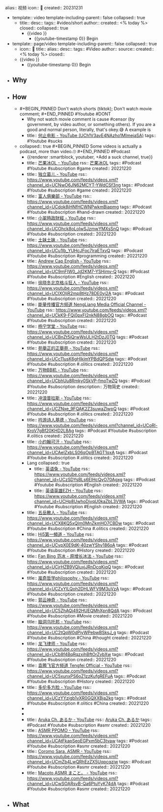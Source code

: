 alias:: 视频
icon:: 🎥
created:: 20231231

  - template:: video
    template-including-parent:: false
    collapsed:: true
    - title:: 
      desc:: 
      tags:: #video/short
      author:: 
      created:: <% today %>
      closed:: 
      collapsed:: true
      - {{video }}
        - {{youtube-timestamp 0}} Begin
  - template:: page/video
    template-including-parent:: false
    collapsed:: true
    - icon:: 🎥
      title:: 
      alias:: 
      desc:: 
      tags:: #Video
      author:: 
      source:: 
      created:: <% today %>
      closed::
    - {{video }}
      - {{youtube-timestamp 0}} Begin
- ## Why
- ## How
  - #+BEGIN_PINNED
    Don't watch shorts (tiktok);
    Don't watch movie comment;
    #+END_PINNED
    #Youtube #DONT
    - Why not watch movie comment is cause #censor (by government, by video author, or something others). If you are a good and normal person, literally, that's okey.😅 A example is
    - title:: [何止电影 - YouTube (UCh1V3avE4NAzho1MImejaSA)](https://www.youtube.com/@HEZHI_FILM)
      tags:: #Youtube #sucks
  - collapsed:: true
    #+BEGIN_PINNED
    Some videos is actually a podcast, more than video.🙄
    #+END_PINNED
    #Podcast
    - {{renderer :smartblock, youtuber, +Add a suck channel, true}}
    - title:: [芒果冰OL - YouTube](https://www.youtube.com/channel/UCIUYqpXe7yok4x3VkK67B3Q)
      rss:: [芒果冰OL](https://www.youtube.com/feeds/videos.xml?channel_id=UCIUYqpXe7yok4x3VkK67B3Q)
      tags:: #Podcast #Youtube #subscription #game
      created:: 20221220
    - title:: [独立菌儿 - YouTube](https://www.youtube.com/channel/UCNwO6JN62MCYT-YWdCSf3ng)
      rss:: https://www.youtube.com/feeds/videos.xml?channel_id=UCNwO6JN62MCYT-YWdCSf3ng
      tags:: #Podcast #Youtube #subscription #game
      created:: 20221220
    - title:: [富人俱樂部 - YouTube](https://www.youtube.com/channel/UCdok8jHNfHCWNPwkmBiapmg)
      rss:: https://www.youtube.com/feeds/videos.xml?channel_id=UCdok8jHNfHCWNPwkmBiapmg
      tags:: #Podcast #Youtube #subscription #hand-drawn
      created:: 20221220
    - title:: [小翠時政財經 - YouTube](https://www.youtube.com/channel/UCOhck8oLoIwSJzmwYMXsSnQ)
      rss:: https://www.youtube.com/feeds/videos.xml?channel_id=UCOhck8oLoIwSJzmwYMXsSnQ
      tags:: #Podcast #Youtube #subscription
      created:: 20221220
    - title:: [土妹土妹 - YouTube](https://www.youtube.com/channel/UCu1lb_YUHcJFoc7lraETxvQ)
      rss:: https://www.youtube.com/feeds/videos.xml?channel_id=UCu1lb_YUHcJFoc7lraETxvQ
      tags:: #Podcast #Youtube #subscription #programming
      created:: 20221220
    - title:: [Andrew Cap English - YouTube](https://www.youtube.com/channel/UC9mFIW0_Jd2KM7-YSHimv-Q)
      rss:: https://www.youtube.com/feeds/videos.xml?channel_id=UC9mFIW0_Jd2KM7-YSHimv-Q
      tags:: #Podcast #Youtube #subscription #English
      created:: 20221220
    - title:: [徐晓冬北京格斗狂人 - YouTube](https://www.youtube.com/channel/UCIXOIjR2mp8tHz78DE0vj2A)
      rss:: https://www.youtube.com/feeds/videos.xml?channel_id=UCIXOIjR2mp8tHz78DE0vj2A
      tags:: #Podcast #Youtube #subscription
      created:: 20221220
    - title:: [能量传播官方频道 NengLiang Media Official Channel - YouTube](https://www.youtube.com/channel/UCkK9-FQj0pxFI2nkN88gbOQ)
      rss:: https://www.youtube.com/feeds/videos.xml?channel_id=UCkK9-FQj0pxFI2nkN88gbOQ
      tags:: #Podcast #Youtube #subscription
      created:: 20221220
    - title:: [杨宁学堂 - YouTube](https://www.youtube.com/channel/UCBnZt5iQrwWsULH2tDzJ0TQ)
      rss:: https://www.youtube.com/feeds/videos.xml?channel_id=UCBnZt5iQrwWsULH2tDzJ0TQ
      tags:: #Podcast #Youtube #subscription
      created:: 20221220
    - title:: [苑舉正的正舉苑 - YouTube](https://www.youtube.com/channel/UCc11usK6gHIkimYPBdQPSdw)
      rss:: https://www.youtube.com/feeds/videos.xml?channel_id=UCc11usK6gHIkimYPBdQPSdw
      tags:: #Podcast #Youtube #subscription \#.olitics
      created:: 20221220
    - title:: [万物BB机 - YouTube](https://www.youtube.com/channel/UCbhUu8Rmky0SkVP-fmoTwZQ)
      rss:: https://www.youtube.com/feeds/videos.xml?channel_id=UCbhUu8Rmky0SkVP-fmoTwZQ
      tags:: #Podcast #Youtube #subscription
      description:: 万物简史
      created:: 20221220
    - title:: [冲浪普拉斯 - YouTube](https://www.youtube.com/channel/UCZNxe_9FQAK2Z3suwaZlwpQ)
      rss:: https://www.youtube.com/feeds/videos.xml?channel_id=UCZNxe_9FQAK2Z3suwaZlwpQ
      tags:: #Podcast #Youtube #subscription \#.olitics
      created:: 20221220
    - title:: [吟游诗人基德 - YouTube](https://www.youtube.com/channel/UCoRl-KroV7gBf20KHD2L8Ag)
      rss:: https://www.youtube.com/feeds/videos.xml?channel_id=UCoRl-KroV7gBf20KHD2L8Ag
      tags:: #Podcast #Youtube #subscription \#.olitics
      created:: 20221220
    - title:: [小约翰可汗 - YouTube](https://www.youtube.com/channel/UCAeIZxbLS06qOpBTAGT1qxA)
      rss:: https://www.youtube.com/feeds/videos.xml?channel_id=UCAeIZxbLS06qOpBTAGT1qxA
      tags:: #Podcast #Youtube #subscription \#.olitics
      created:: 20221220
    - Lang
      collapsed:: true
      - title:: [英语兔 - YouTube](https://www.youtube.com/channel/UCzSDYsBLs6EIHcQyO70Agxg)
        rss:: https://www.youtube.com/feeds/videos.xml?channel_id=UCzSDYsBLs6EIHcQyO70Agxg
        tags:: #Podcast #Youtube #subscription #English
        created:: 20221220
      - title:: [英语英雄EZH - YouTube](https://www.youtube.com/channel/UCHp8UwhoDiyqU0kaZbL3VWA)
        rss:: https://www.youtube.com/feeds/videos.xml?channel_id=UCHp8UwhoDiyqU0kaZbL3VWA
        tags:: #Podcast #Youtube #subscription #English
        created:: 20221220
    - title:: [五岳散人 - YouTube](https://www.youtube.com/channel/UCX8KQ5xQlm0MnZkmHO7CBDw)
      rss:: https://www.youtube.com/feeds/videos.xml?channel_id=UCX8KQ5xQlm0MnZkmHO7CBDw
      tags:: #Podcast #Youtube #subscription #China \#.olitics
      created:: 20221220
    - title:: [Hi5第一頻道 - YouTube](https://www.youtube.com/channel/UCvpX0E9dK-40zwYShv186oA)
      rss:: https://www.youtube.com/feeds/videos.xml?channel_id=UCvpX0E9dK-40zwYShv186oA
      tags:: #Podcast #Youtube #subscription #History
      created:: 20221220
    - title:: [Fan Bing 范冰 - 原增长冰法 - YouTube](https://www.youtube.com/channel/UCjrHZB9VQluxjJRnDcqKiqQ)
      rss:: https://www.youtube.com/feeds/videos.xml?channel_id=UCjrHZB9VQluxjJRnDcqKiqQ
      tags:: #Podcast #Youtube #subscription
      created:: 20221220
    - title:: [嵐奇哲学philosophy - YouTube](https://www.youtube.com/channel/UCZxYILQoh2DHLWFV9M3uVzA)
      rss:: https://www.youtube.com/feeds/videos.xml?channel_id=UCZxYILQoh2DHLWFV9M3uVzA
      tags:: #Podcast #Youtube #subscription
      created:: 20221220
    - title:: [郭云神奇 - YouTube](https://www.youtube.com/channel/UC5ZhAQj492HUEQMhXpn8QdA)
      rss:: https://www.youtube.com/feeds/videos.xml?channel_id=UC5ZhAQj492HUEQMhXpn8QdA
      tags:: #Podcast #Youtube #subscription #Movie
      created:: 20221220
    - title:: [脑洞乌托邦 - YouTube](https://www.youtube.com/channel/UC2tQpW0dPiyWPebwBSksJ_g)
      rss:: https://www.youtube.com/feeds/videos.xml?channel_id=UC2tQpW0dPiyWPebwBSksJ_g
      tags:: #Podcast #Youtube #subscription #China #thought
      created:: 20221220
    - title:: [龙飞律师 - YouTube](https://www.youtube.com/channel/UCb8f4BqRqzxihBftOrZvbXw)
      rss:: https://www.youtube.com/feeds/videos.xml?channel_id=UCb8f4BqRqzxihBftOrZvbXw
      tags:: #Podcast #Youtube #subscription
      created:: 20221220
    - title:: [袁腾飞官方频道 Tengfei Official - YouTube](https://www.youtube.com/channel/UC5xunxPS6oZ1zzKufgREFuA)
      rss:: https://www.youtube.com/feeds/videos.xml?channel_id=UC5xunxPS6oZ1zzKufgREFuA
      tags:: #Podcast #Youtube #subscription #History
      created:: 20221220
    - title:: [多伦多方脸 - YouTube](https://www.youtube.com/channel/UCzYYzigb1vXR0GQXXBja2kg)
      rss:: https://www.youtube.com/feeds/videos.xml?channel_id=UCzYYzigb1vXR0GQXXBja2kg
      tags:: #Podcast #Youtube #subscription \#.olitics #China
      created:: 20221220
    -
    -
    - title:: [Aruka Ch. あるか - YouTube](https://www.youtube.com/channel/UCTUYzaLYcTnKCsw1lHX2YzQ)
      rss:: [Aruka Ch. あるか](https://www.youtube.com/feeds/videos.xml?channel_id=UCTUYzaLYcTnKCsw1lHX2YzQ)
      tags:: #Podcast #Youtube #subscription #asmr
      created:: 20221220
    - title:: [ASMR PPOMO - YouTube](https://www.youtube.com/channel/UCAtFkapSeoEGPxm5bC3tvaw)
      rss:: https://www.youtube.com/feeds/videos.xml?channel_id=UCAtFkapSeoEGPxm5bC3tvaw
      tags:: #Podcast #Youtube #subscription #asmr
      created:: 20221220
    - title:: [Coromo Sara. ASMR - YouTube](https://www.youtube.com/channel/UCmZb4LwQRhEzZX5Uqpcqziw)
      rss:: https://www.youtube.com/feeds/videos.xml?channel_id=UCmZb4LwQRhEzZX5Uqpcqziw
      tags:: #Podcast #Youtube #subscription #asmr
      created:: 20221220
    - title:: [Macoto ASMR まこと。 - YouTube](https://www.youtube.com/channel/UCwSOARsvB-Qa6PtuYyK74dA)
      rss:: https://www.youtube.com/feeds/videos.xml?channel_id=UCwSOARsvB-Qa6PtuYyK74dA
      tags:: #Podcast #Youtube #subscription #asmr
      created:: 20221220
- ## What